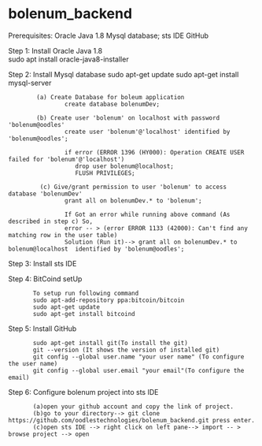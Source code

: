 # bolenum_backend

Prerequisites:
               Oracle Java 1.8
               Mysql database;
               sts IDE
               GitHub
               
Step 1:  Install Oracle Java 1.8  
         sudo apt install oracle-java8-installer
         
         
Step 2:  Install Mysql database
         sudo apt-get update sudo apt-get install mysql-server
           
            (a) Create Database for boleum application
                    create database bolenumDev;
         
            (b) Create user 'bolenum' on localhost with password 'bolenum@oodles'  
                    create user 'bolenum'@'localhost' identified by 'bolenum@oodles';
                    
                    if error (ERROR 1396 (HY000): Operation CREATE USER failed for 'bolenum'@'localhost')
                       drop user bolenum@localhost;
                       FLUSH PRIVILEGES;

             (c) Give/grant permission to user 'bolenum' to access database 'bolenumDev'  
                    grant all on bolenumDev.* to 'bolenum';
                   
                    If Got an error while running above command (As described in step c) So, 
                    error -- > (error ERROR 1133 (42000): Can't find any matching row in the user table)
                    Solution (Run it)--> grant all on bolenumDev.* to bolenum@localhost  identified by 'bolenum@oodles';
         
 Step 3:   Install sts IDE     
         
 Step 4:   BitCoind setUp
          
           To setup run following command
           sudo apt-add-repository ppa:bitcoin/bitcoin
           sudo apt-get update
           sudo apt-get install bitcoind
  
  Step 5: Install GitHub
  
           sudo apt-get install git(To install the git)
           git --version (It shows the version of installed git)
           git config --global user.name "your user name" (To configure the user name)
           git config --global user.email "your email"(To configure the email)
           
           
  Step 6:  Configure bolenum project into sts IDE
  
           (a)open your github account and copy the link of project.
           (b)go to your directory--> git clone https://github.com/oodlestechnologies/bolenum_backend.git press enter.
           (c)open sts IDE --> right click on left pane--> import -- > browse project --> open
           
           
           
           
           
